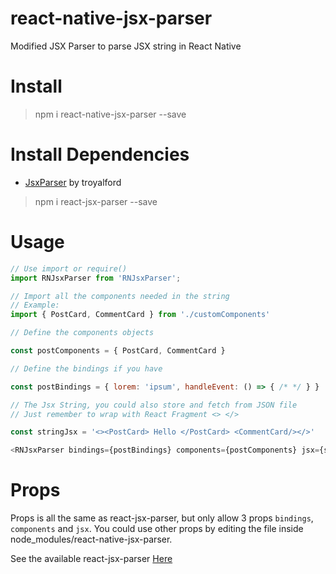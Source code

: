 # react-native-jsx-parser

Modified JSX Parser to parse JSX string in React Native

# Install

> npm i react-native-jsx-parser --save

# Install Dependencies

- [JsxParser](https://www.npmjs.com/package/react-jsx-parser) by troyalford

> npm i react-jsx-parser --save

# Usage

```js
// Use import or require()
import RNJsxParser from 'RNJsxParser';

// Import all the components needed in the string
// Example:
import { PostCard, CommentCard } from './customComponents'

// Define the components objects

const postComponents = { PostCard, CommentCard }

// Define the bindings if you have

const postBindings = { lorem: 'ipsum', handleEvent: () => { /* */ } }

// The Jsx String, you could also store and fetch from JSON file
// Just remember to wrap with React Fragment <> </>

const stringJsx = '<><PostCard> Hello </PostCard> <CommentCard/></>'

<RNJsxParser bindings={postBindings} components={postComponents} jsx={stringJsx} />

```

# Props

Props is all the same as react-jsx-parser, but only allow 3 props `bindings`, `components` and `jsx`. You could use other props by editing the file inside node_modules/react-native-jsx-parser.

See the available react-jsx-parser [Here](https://www.npmjs.com/package/react-jsx-parser)
